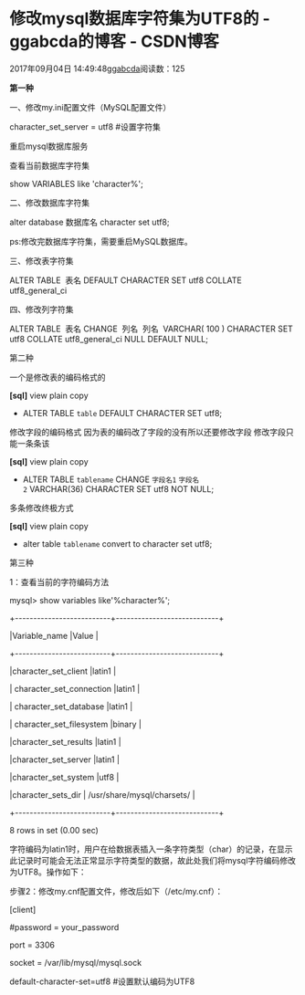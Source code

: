 # 修改mysql数据库字符集为UTF8的 - ggabcda的博客 - CSDN博客





2017年09月04日 14:49:48[ggabcda](https://me.csdn.net/ggabcda)阅读数：125








**第一种**

一、修改my.ini配置文件（MySQL配置文件）

character_set_server = utf8 #设置字符集





重启mysql数据库服务

查看当前数据库字符集

show VARIABLES like 'character%';



二、修改数据库字符集

alter database 数据库名 character set utf8;

ps:修改完数据库字符集，需要重启MySQL数据库。



三、修改表字符集

ALTER TABLE  表名 DEFAULT CHARACTER SET utf8 COLLATE utf8_general_ci



四、修改列字符集

ALTER TABLE  表名 CHANGE  列名  列名  VARCHAR( 100 ) CHARACTER SET utf8 COLLATE utf8_general_ci NULL DEFAULT NULL;

第二种



一个是修改表的编码格式的





**[sql]** view plain copy






- ALTER TABLE `table` DEFAULT CHARACTER SET utf8;  


修改字段的编码格式 因为表的编码改了字段的没有所以还要修改字段 修改字段只能一条条该





**[sql]** view plain copy






- ALTER TABLE `tablename` CHANGE `字段名1` `字段名2` VARCHAR(36) CHARACTER SET utf8 NOT NULL;  


多条修改终极方式




**[sql]** view plain copy






- alter table `tablename` convert to character set utf8;  

第三种




1：查看当前的字符编码方法

mysql> show variables like'%character%';

+--------------------------+----------------------------+

|Variable_name           |Value                     |

+--------------------------+----------------------------+

|character_set_client    |latin1                    |

| character_set_connection |latin1                    |

| character_set_database   |latin1                    |

| character_set_filesystem |binary                    |

|character_set_results   |latin1                    |

|character_set_server    |latin1                    |

|character_set_system    |utf8                      |

|character_sets_dir      | /usr/share/mysql/charsets/ |

+--------------------------+----------------------------+

8 rows in set (0.00 sec)

 字符编码为latin1时，用户在给数据表插入一条字符类型（char）的记录，在显示此记录时可能会无法正常显示字符类型的数据，故此处我们将mysql字符编码修改为UTF8。操作如下：

步骤2：修改my.cnf配置文件，修改后如下（/etc/my.cnf）：

[client]

#password      = your_password

port           = 3306

socket         = /var/lib/mysql/mysql.sock

default-character-set=utf8     #设置默认编码为UTF8




